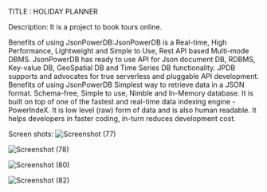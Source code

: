 TITLE : HOLIDAY PLANNER

Description: It is a project to book tours online.

Benefits of using JsonPowerDB:JsonPowerDB is a Real-time, High Performance, Lightweight and Simple to Use, Rest API based Multi-mode DBMS. JsonPowerDB has ready to use API for Json document DB, RDBMS, Key-value DB, GeoSpatial DB and Time Series DB functionality. JPDB supports and advocates for true serverless and pluggable API development.
Benefits of using JsonPowerDB
Simplest way to retrieve data in a JSON format.
Schema-free, Simple to use, Nimble and In-Memory database.
It is built on top of one of the fastest and real-time data indexing engine - PowerIndeX.
It is low level (raw) form of data and is also human readable.
It helps developers in faster coding, in-turn reduces development cost.

Screen shots:
![Screenshot (77)](https://user-images.githubusercontent.com/71482553/109789498-69339b00-7c36-11eb-9e7b-cd7a7c6fae05.png)

![Screenshot (78)](https://user-images.githubusercontent.com/71482553/109789509-6c2e8b80-7c36-11eb-86fb-3834c2f9b7b6.png)

![Screenshot (80)](https://user-images.githubusercontent.com/71482553/109789522-6f297c00-7c36-11eb-8e55-dccdfe71a04d.png)

![Screenshot (82)](https://user-images.githubusercontent.com/71482553/109789532-718bd600-7c36-11eb-978e-b95586805089.png)
